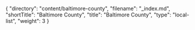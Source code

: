 {
  "directory": "content/baltimore-county",
  "filename": "_index.md",
  "shortTitle": "Baltimore County",
  "title": "Baltimore County",
  "type": "local-list",
  "weight": 3
}
